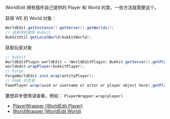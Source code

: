 WorldEdit 拥有插件自己提供的 Player 和 World 的类，一些方法就需要这个。

获得 WE 的 World 对象：
```Java
WorldEdit.getInstance().getServer().getWorlds();
// 或者特别使用 Bukkit
BukkitUtil.getLocalWorld(bukkitWorld);
```
获取玩家对象
```Java
// Bukkit
WorldEditPlugin worldEdit = (WorldEditPlugin) Bukkit.getServer().getPluginManager().getPlugin("WorldEdit");
worldedit.wrapPlayer(bukkitPlayer);
// Forge
ForgeWorldEdit.inst.wrap(entityPlayer);
// FAWE 的变更
FawePlayer.wrap(uuid or username or actor or player object here).getPlayer();
```

要想异步使用请查看，例如： `PlayerWrapper.wrap(player)`
 - [PlayerWrapper (WorldEdit Player)](https://github.com/boy0001/FastAsyncWorldedit/blob/master/core/src/main/java/com/boydti/fawe/wrappers/PlayerWrapper.java)
 - [WorldWrapper (WorldEdit World)](https://github.com/boy0001/FastAsyncWorldedit/blob/master/core/src/main/java/com/boydti/fawe/wrappers/WorldWrapper.java)